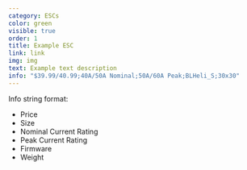 ```yaml
---
category: ESCs
color: green
visible: true
order: 1
title: Example ESC
link: link
img: img
text: Example text description
info: "$39.99/40.99;40A/50A Nominal;50A/60A Peak;BLHeli_S;30x30"
---
```


Info string format:

* Price
* Size
* Nominal Current Rating
* Peak Current Rating
* Firmware
* Weight
